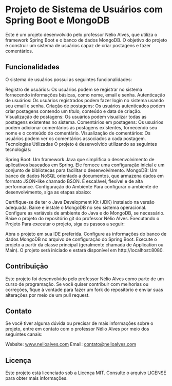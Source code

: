 # Projeto de Sistema de Usuários com Spring Boot e MongoDB
Este é um projeto desenvolvido pelo professor Nélio Alves, que utiliza o framework Spring Boot e o banco de dados MongoDB. O objetivo do projeto é construir um sistema de usuários capaz de criar postagens e fazer comentários.

## Funcionalidades
O sistema de usuários possui as seguintes funcionalidades:

Registro de usuários: Os usuários podem se registrar no sistema fornecendo informações básicas, como nome, email e senha.
Autenticação de usuários: Os usuários registrados podem fazer login no sistema usando seu email e senha.
Criação de postagens: Os usuários autenticados podem criar postagens contendo um título, conteúdo e data de criação.
Visualização de postagens: Os usuários podem visualizar todas as postagens existentes no sistema.
Comentários em postagens: Os usuários podem adicionar comentários às postagens existentes, fornecendo seu nome e o conteúdo do comentário.
Visualização de comentários: Os usuários podem ver os comentários associados a cada postagem.
Tecnologias Utilizadas
O projeto é desenvolvido utilizando as seguintes tecnologias:

Spring Boot: Um framework Java que simplifica o desenvolvimento de aplicativos baseados em Spring. Ele fornece uma configuração inicial e um conjunto de bibliotecas para facilitar o desenvolvimento.
MongoDB: Um banco de dados NoSQL orientado a documentos, que armazena dados em formato JSON-like chamado BSON. É escalável, flexível e de alta performance.
Configuração do Ambiente
Para configurar o ambiente de desenvolvimento, siga as etapas abaixo:

Certifique-se de ter o Java Development Kit (JDK) instalado na versão adequada.
Baixe e instale o MongoDB no seu sistema operacional.
Configure as variáveis de ambiente do Java e do MongoDB, se necessário.
Baixe o projeto do repositório git do professor Nélio Alves.
Executando o Projeto
Para executar o projeto, siga os passos a seguir:

Abra o projeto em sua IDE preferida.
Configure as informações do banco de dados MongoDB no arquivo de configuração do Spring Boot.
Execute o projeto a partir da classe principal (geralmente chamada de Application ou Main).
O projeto será iniciado e estará disponível em http://localhost:8080.

## Contribuição
Este projeto foi desenvolvido pelo professor Nélio Alves como parte de um curso de programação. Se você quiser contribuir com melhorias ou correções, fique à vontade para fazer um fork do repositório e enviar suas alterações por meio de um pull request.

## Contato
Se você tiver alguma dúvida ou precisar de mais informações sobre o projeto, entre em contato com o professor Nélio Alves por meio dos seguintes canais:

Website: www.nelioalves.com
Email: contato@nelioalves.com
## Licença
Este projeto está licenciado sob a Licença MIT. Consulte o arquivo LICENSE para obter mais informações.
